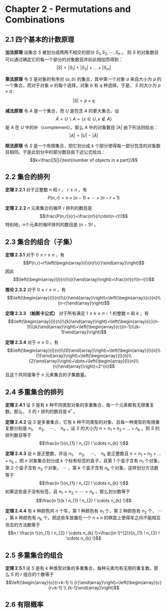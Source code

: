 # Chapter 2 - Permutations and Combinations

## 2.1 四个基本的计数原理

**加法原理** 设集合 $S$ 被划分成两两不相交的部分 $S_{1},S_{2},\cdots,S_{n}$ 。 则 $S$ 的对象数目可以通过确定它的每一个部分的对象数目并如此相加而得到：
$$|S|=|S_{1}|+|S_{2}|+...+|S_{m}|$$

**乘法原理** 令 $S$ 是对象的有序对 $(a,b)$ 的集合，其中第一个对象 $a$ 来自大小为 $p$ 的一个集合，而对于对象 $a$ 的每个选择，对象 $b$ 有 $q$ 种选择。于是， $S$ 的大小为 $p\times q$ :

$$|\mathrm{S}|=p\times q$$

**减法原理** 令 $A$ 是一个集合，而 $U$ 是包含 $A$ 的更大集合。设
$$\bar{A}=U\backslash A=\{x\in U,x\notin A \}$$
是 $A$ 在 $U$ 中的补（complement）。那么 $A$ 中的对象数目 $|A|$ 由下列法则给出：
$$|A|=|U|-|\bar{A}|$$

**除法原理** 令 $S$ 是一个有限集合，把它划分成 $k$ 个部分使得每一部分包含的对象数目相同。于是此划分中的部分数目由下述公式给出：
$$k=\frac{|S|}{\text{number of objects in a part}}$$

## 2.2 集合的排列

**定理 2.2.1** 对于正整数 $n$ 和 $r$ ， $r\leqslant n$ ，有
$$P(n,r)=n\times(n-1)\times\cdots\times(n-r+1)$$

**定理 2.2.2** $n$ 元素集合的循环 $r$ 排列的数目是
$$\frac{P(n,r)}{r}=\frac{n!}{r\cdot(n-r)!}$$
特别地，n个元素的循环排列的数目是 $(n-1)!$ 。

## 2.3 集合的组合（子集）

**定理 2.3.1** 对于 $0\leqslant r\leqslant n$ ，有
$$P(n,r)=r!\left(\begin{array}{l}{n}\\{r}\end{array}\right)$$
因此
$$\left(\begin{array}{l}{n}\\{r}\end{array}\right)=\frac{n!}{r!(n-r)!}$$

**推论 2.3.2** 对于 $0\leqslant r\leqslant n$ ，有
$$\left(\begin{array}{l}{n}\\{r}\end{array}\right)=\left(\begin{array}{c}{n}\\{n-r}\end{array}\right)$$

**定理 2.3.3 （帕斯卡公式）** 对于所有满足 $1\leqslant k\leqslant n-1$ 的整数 $n$ 和 $k$ ，有
$$\left(\begin{array}{l}{n}\\{k}\end{array}\right)=\left(\begin{array}{c}{n-1}\\{k}\end{array}\right)+\left(\begin{array}{c}{n-1}\\{k-1}\end{array}\right)$$

**定理 2.3.4** 对于 $n\geqslant 0$ ，有
$$\left(\begin{array}{l}{n}\\{0}\end{array}\right)+\left(\begin{array}{l}{n}\\{1}\end{array}\right)+\left(\begin{array}{l}{n}\\{2}\end{array}\right)+\dots+\left(\begin{array}{l}{n}\\{n}\end{array}\right)=2^{n}$$
且这个共同值等于 $n$ 元素集合的子集数量。

## 2.4 多重集合的排列

**定理 2.4.1** 设 $S$ 是有 $k$ 种不同类型对象的多重集合，每一个元素都有无限重复数。那么， $S$ 的 $r$ 排列的数目是 $k^{r}$ 。

**定理 2.4.2** 设 $S$ 是多重集合，它有 $k$ 种不同类型的对象，且每一种类型的有限重复数分别是 $n_{1}, \quad n_{2}, \quad \cdots, \quad n_{k}$ 。设 $S$ 的大小为 $n=n_{1}+n_{2}+\dots+n_{k}$ 。则 $S$ 的排列数目等于
$$\frac{n !}{n_{1} ! n_{2} ! \cdots n_{k} !}$$

**定理 2.4.3** 设 $n$ 是正整数，并设 $n_{1}, \quad n_{2}, \quad \cdots, \quad n_{k}$ 是正整数且 $n=n_{1}+n_{2}+\dots+n_{k}$ 。把 $n$ 对象集合划分成 $k$ 个标有标签的盒子，且第 $1$ 个盒子含有 $n_{1}$ 个对象，第 $2$ 个盒子含有 $n_{2}$ 个对象， $\cdots$ ，第 $k$ 个盒子含有 $n_{k}$ 个对象，这样划分方法数等于
$$\frac{n !}{n_{1} ! n_{2} ! \cdots n_{k} !}$$
如果这些盒子没有标签，且 $n_{1}=n_{2}=\cdots=n_{k}$ ，那么划分数等于
$$\frac{n !}{k ! n_{1} ! n_{2} ! \cdots n_{k} !}$$

**定理 2.4.4** 有 $k$ 种颜色共 $n$ 个车，第 $1$ 种颜色有 $n_{1}$ 个，第 $2$ 种颜色有 $n_{2}$ 个， $\cdots$ ，第 $k$ 种颜色有 $n_{k}$ 个。把这些车放置在一个 $n \times n$ 的棋盘上使得车之间不能相互攻击的方法数等于
$$n ! \frac{n !}{n_{1} ! n_{2} ! \cdots n_{k} !}=\frac{(n !)^{2}}{n_{1} ! n_{2} ! \cdots n_{k} !}$$

## 2.5 多重集合的组合

**定理 2.5.1** 设 $S$ 是有 $k$ 种类型对象的多重集合，每种元素均有无限的重复数。那么 $S$ 的 $r$ 组合的个数等于
$$\left(\begin{array}{c}{r+k-1} \\ {r}\end{array}\right)=\left(\begin{array}{c}{r+k-1} \\ {k-1}\end{array}\right)$$

## 2.6 有限概率
